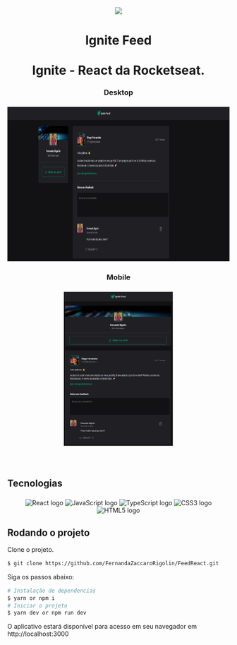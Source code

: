 <div align="center">
  <img height="60" src="https://i.imgur.com/05Qqcra.png"  />
</div>

###

<h1 align="center">Ignite Feed<br><br>Ignite - React da Rocketseat.</h1>

###

<h3 align="center">Desktop</h3>

###

<div align="center">
  <img height="350" src="src/assets/note.png"  />
</div>

###

<h3 align="center">Mobile</h3>

###

<div align="center">
  <img height="350" src="src/assets/celular.png"  />
</div>

###

<br clear="both">

<h2 align="left">Tecnologias</h2>

###

<div align="center">
  <img src="https://cdn.jsdelivr.net/gh/devicons/devicon/icons/react/react-original.svg" height="40" width="52" alt="React logo"  />
  <img src="https://cdn.jsdelivr.net/gh/devicons/devicon/icons/javascript/javascript-original.svg" height="40" width="52" alt="JavaScript logo"  />
  <img src="https://upload.wikimedia.org/wikipedia/commons/4/4c/Typescript_logo_2020.svg" height="40" width="52" alt="TypeScript logo"  />
  <img src="https://cdn.jsdelivr.net/gh/devicons/devicon/icons/css3/css3-original.svg" height="40" width="52" alt="CSS3 logo"  />
  <img src="https://cdn.jsdelivr.net/gh/devicons/devicon/icons/html5/html5-original.svg" height="40" width="52" alt="HTML5 logo"  />
</div>

###

## Rodando o projeto

Clone o projeto.

```bash
$ git clone https://github.com/FernandaZaccaroRigolin/FeedReact.git

```

Siga os passos abaixo:

```bash
# Instalação de dependencias
$ yarn or npm i
# Iniciar o projeto
$ yarn dev or npm run dev
```

O aplicativo estará disponível para acesso em seu navegador em http://localhost:3000
